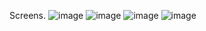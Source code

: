 Screens.
![image](https://github.com/Dominik2208F/Library-Management-System/assets/99763636/d8d20193-b944-4564-a133-34a82dc72b93)
![image](https://github.com/Dominik2208F/Library-Management-System/assets/99763636/f7ea02d9-6ff9-457a-be70-28724f599e57)
![image](https://github.com/Dominik2208F/Library-Management-System/assets/99763636/5c4eb513-3512-4b0d-b19d-cddc630aacd7)
![image](https://github.com/Dominik2208F/Library-Management-System/assets/99763636/98972828-f045-41e2-9a4a-1dfdb54b0364)
